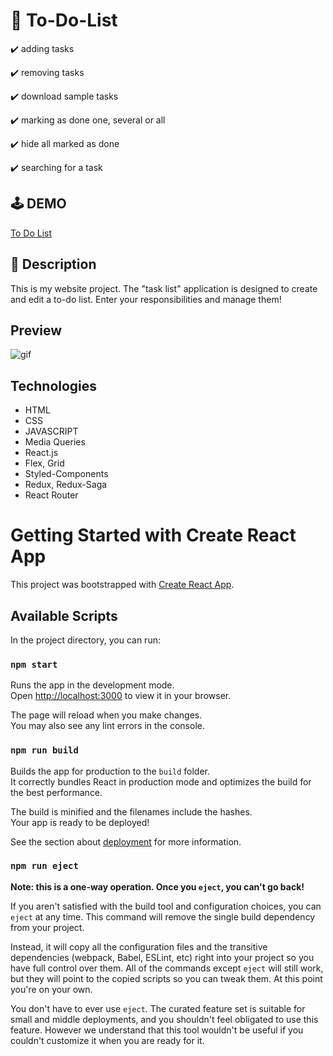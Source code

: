 # 📝 To-Do-List

✔️ adding tasks

✔️ removing tasks

✔️ download sample tasks

✔️ marking as done one, several or all

✔️ hide all marked as done

✔️ searching for a task

## 🕹️ DEMO
[To Do List](https://jakub2787.github.io/todo-list-react/)

## 📖 Description
This is my website project. The "task list" application is designed to create and edit a to-do list. Enter your responsibilities and manage them!

## Preview
![gif](https://github.com/jakub2787/todo-list-react/assets/116658312/976c6136-cb5f-405d-aee9-16ba53f3ca1f)

## Technologies 
- HTML
- CSS
- JAVASCRIPT
- Media Queries
- React.js
- Flex, Grid
- Styled-Components
- Redux, Redux-Saga
- React Router

# Getting Started with Create React App

This project was bootstrapped with [Create React App](https://github.com/facebook/create-react-app).

## Available Scripts

In the project directory, you can run:

### `npm start`

Runs the app in the development mode.\
Open [http://localhost:3000](http://localhost:3000) to view it in your browser.

The page will reload when you make changes.\
You may also see any lint errors in the console.

### `npm run build`

Builds the app for production to the `build` folder.\
It correctly bundles React in production mode and optimizes the build for the best performance.

The build is minified and the filenames include the hashes.\
Your app is ready to be deployed!

See the section about [deployment](https://facebook.github.io/create-react-app/docs/deployment) for more information.

### `npm run eject`

**Note: this is a one-way operation. Once you `eject`, you can't go back!**

If you aren't satisfied with the build tool and configuration choices, you can `eject` at any time. This command will remove the single build dependency from your project.

Instead, it will copy all the configuration files and the transitive dependencies (webpack, Babel, ESLint, etc) right into your project so you have full control over them. All of the commands except `eject` will still work, but they will point to the copied scripts so you can tweak them. At this point you're on your own.

You don't have to ever use `eject`. The curated feature set is suitable for small and middle deployments, and you shouldn't feel obligated to use this feature. However we understand that this tool wouldn't be useful if you couldn't customize it when you are ready for it.
